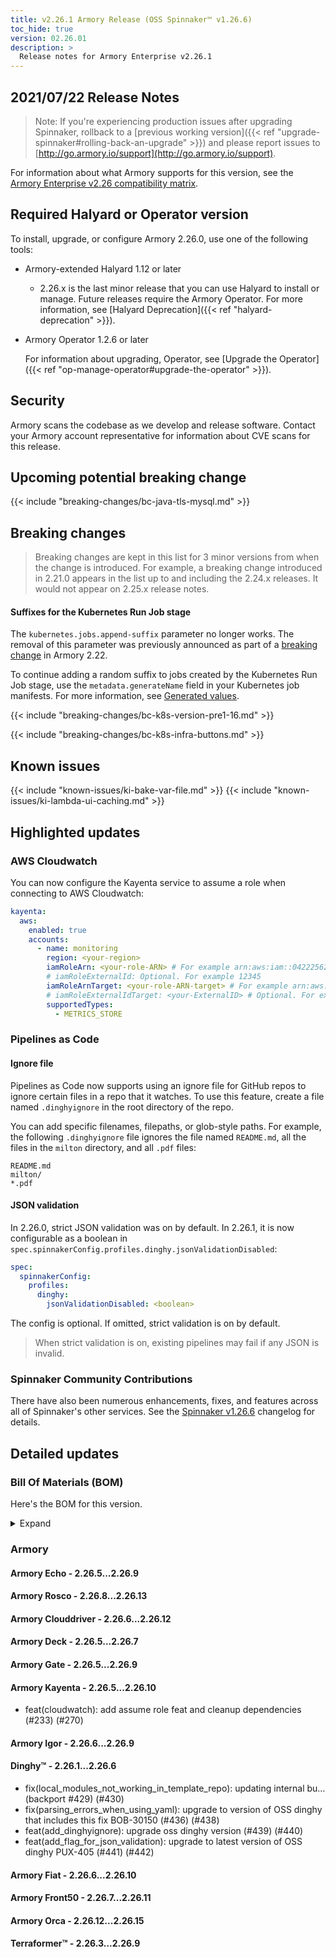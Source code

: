 ```yaml
---
title: v2.26.1 Armory Release (OSS Spinnaker™ v1.26.6)
toc_hide: true
version: 02.26.01
description: >
  Release notes for Armory Enterprise v2.26.1
---
```


## 2021/07/22 Release Notes

> Note: If you're experiencing production issues after upgrading Spinnaker, rollback to a [previous working version]({{< ref "upgrade-spinnaker#rolling-back-an-upgrade" >}}) and please report issues to [http://go.armory.io/support](http://go.armory.io/support).

For information about what Armory supports for this version, see the [Armory Enterprise v2.26 compatibility matrix](https://v2-26.docs.armory.io/docs/feature-status/armory-enterprise-matrix/).

## Required Halyard or Operator version

To install, upgrade, or configure Armory 2.26.0, use one of the following tools:

- Armory-extended Halyard 1.12 or later
  - 2.26.x is the last minor release that you can use Halyard to install or manage. Future releases require the Armory Operator. For more information, see [Halyard Deprecation]({{< ref "halyard-deprecation" >}}).

- Armory Operator 1.2.6 or later

   For information about upgrading, Operator, see [Upgrade the Operator]({{< ref "op-manage-operator#upgrade-the-operator" >}}).

## Security

Armory scans the codebase as we develop and release software. Contact your Armory account representative for information about CVE scans for this release.

## Upcoming potential breaking change

{{< include "breaking-changes/bc-java-tls-mysql.md" >}}

## Breaking changes
<!-- Copy/paste from the previous version if there are recent ones. We can drop breaking changes after 3 minor versions. Add new ones from OSS and Armory. -->

> Breaking changes are kept in this list for 3 minor versions from when the change is introduced. For example, a breaking change introduced in 2.21.0 appears in the list up to and including the 2.24.x releases. It would not appear on 2.25.x release notes.

#### Suffixes for the Kubernetes Run Job stage

The `kubernetes.jobs.append-suffix` parameter no longer works. The removal of this parameter was previously announced as part of a [breaking change](https://docs.armory.io/docs/release-notes/rn-armory-spinnaker/armoryspinnaker_v2-22-0/#suffix-no-longer-added-to-jobs-created-by-kubernetes-run-job-stage) in Armory 2.22.

To continue adding a random suffix to jobs created by the Kubernetes Run Job stage, use the `metadata.generateName` field in your Kubernetes job manifests. For more information, see [Generated values](https://kubernetes.io/docs/reference/using-api/api-concepts/#generated-values).

{{< include "breaking-changes/bc-k8s-version-pre1-16.md" >}}

{{< include "breaking-changes/bc-k8s-infra-buttons.md" >}}

## Known issues
<!-- Copy/paste known issues from the previous version if they're not fixed. Add new ones from OSS and Armory. If there aren't any issues, state that so readers don't think we forgot to fill out this section. -->

{{< include "known-issues/ki-bake-var-file.md" >}}
{{< include "known-issues/ki-lambda-ui-caching.md" >}}


## Highlighted updates

### AWS Cloudwatch

You can now configure the Kayenta service to assume a role when connecting to AWS Cloudwatch:

```yaml
kayenta:
  aws:
    enabled: true
    accounts:
      - name: monitoring
        region: <your-region>
        iamRoleArn: <your-role-ARN> # For example arn:aws:iam::042225624470:role/theRole
        # iamRoleExternalId: Optional. For example 12345
        iamRoleArnTarget: <your-role-ARN-target> # For example arn:aws:iam::042225624470:role/targetcloudwatchaccount
        # iamRoleExternalIdTarget: <your-ExternalID> # Optional. For example 84475
        supportedTypes:
          - METRICS_STORE        
```

### Pipelines as Code

#### Ignore file

Pipelines as Code now supports using an ignore file for GitHub repos to ignore certain files in a repo that it watches. To use this feature, create a file named `.dinghyignore` in the root directory of the repo.

You can add specific filenames, filepaths, or glob-style paths. For example, the following `.dinghyignore` file ignores the file named `README.md`, all the files in the `milton` directory, and all `.pdf` files:

```
README.md
milton/
*.pdf
```

#### JSON validation

In 2.26.0, strict JSON validation was on by default. In 2.26.1, it is now configurable as a boolean in `spec.spinnakerConfig.profiles.dinghy.jsonValidationDisabled`:


```yaml
spec:
  spinnakerConfig:
    profiles:
      dinghy:
        jsonValidationDisabled: <boolean>
```

The config is optional. If omitted, strict validation is on by default.

> When strict validation is on, existing pipelines may fail if any JSON is invalid.

###  Spinnaker Community Contributions

There have also been numerous enhancements, fixes, and features across all of Spinnaker's other services. See the
[Spinnaker v1.26.6](https://www.spinnaker.io/changelogs/1.26.6-changelog/) changelog for details.

## Detailed updates

### Bill Of Materials (BOM)

Here's the BOM for this version.
<details><summary>Expand</summary>
<pre class="highlight">
<code>version: 2.26.1
timestamp: "2021-07-20 19:04:54"
services:
    clouddriver:
        commit: 58e826ca
        version: 2.26.12
    deck:
        commit: 09f8ec58
        version: 2.26.7
    dinghy:
        commit: 33f6f14c
        version: 2.26.6
    echo:
        commit: 3cdb74fa
        version: 2.26.9
    fiat:
        commit: b2360f92
        version: 2.26.10
    front50:
        commit: d3dfd429
        version: 2.26.11
    gate:
        commit: ec2ae48c
        version: 2.26.9
    igor:
        commit: a9b45bca
        version: 2.26.9
    kayenta:
        commit: 1d27eaf7
        version: 2.26.10
    monitoring-daemon:
        version: 2.26.0
    monitoring-third-party:
        version: 2.26.0
    orca:
        commit: 69f66bf3
        version: 2.26.15
    rosco:
        commit: 1dfc60f1
        version: 2.26.13
    terraformer:
        commit: "540902e6"
        version: 2.26.9
dependencies:
    redis:
        version: 2:2.8.4-2
artifactSources:
    dockerRegistry: docker.io/armory
</code>
</pre>
</details>

### Armory


#### Armory Echo - 2.26.5...2.26.9



#### Armory Rosco - 2.26.8...2.26.13


#### Armory Clouddriver - 2.26.6...2.26.12


#### Armory Deck - 2.26.5...2.26.7


#### Armory Gate - 2.26.5...2.26.9

#### Armory Kayenta - 2.26.5...2.26.10

  - feat(cloudwatch): add assume role feat and cleanup dependencies (#233) (#270)

#### Armory Igor - 2.26.6...2.26.9


#### Dinghy™ - 2.26.1...2.26.6

  - fix(local_modules_not_working_in_template_repo): updating internal bu… (backport #429) (#430)
  - fix(parsing_errors_when_using_yaml): upgrade to version of OSS dinghy that includes this fix BOB-30150 (#436) (#438)
  - feat(add_dinghyignore): upgrade oss dinghy version (#439) (#440)
  - feat(add_flag_for_json_validation): upgrade to latest version of OSS dinghy PUX-405 (#441) (#442)

#### Armory Fiat - 2.26.6...2.26.10


#### Armory Front50 - 2.26.7...2.26.11


#### Armory Orca - 2.26.12...2.26.15


#### Terraformer™ - 2.26.3...2.26.9
